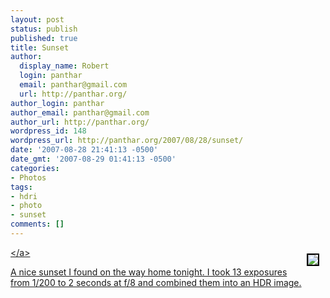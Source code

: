 ```yaml
---
layout: post
status: publish
published: true
title: Sunset
author:
  display_name: Robert
  login: panthar
  email: panthar@gmail.com
  url: http://panthar.org/
author_login: panthar
author_email: panthar@gmail.com
author_url: http://panthar.org/
wordpress_id: 148
wordpress_url: http://panthar.org/2007/08/28/sunset/
date: '2007-08-28 21:41:13 -0500'
date_gmt: '2007-08-29 01:41:13 -0500'
categories:
- Photos
tags:
- hdri
- photo
- sunset
comments: []
---
```

<p><a href="http:&#47;&#47;www.flickr.com&#47;photos&#47;panthar&#47;1261688265&#47;" title="photo sharing"><img src="http:&#47;&#47;farm2.static.flickr.com&#47;1412&#47;1261688265_f25f0d8685_m.jpg" style="border: 2px solid #000000; margin: 10px" align="right" &#47;><&#47;a></p>
<p>A nice sunset I found on the way home tonight. I took 13 exposures from 1&#47;200 to 2 seconds at f&#47;8 and combined them into an HDR image.</p>
<p><br clear="all" &#47;></p>
